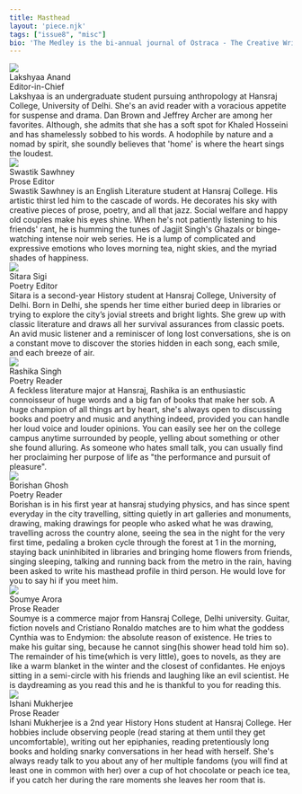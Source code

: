 ```yaml
---
title: Masthead
layout: 'piece.njk'
tags: ["issue8", "misc"]
bio: 'The Medley is the bi-annual journal of Ostraca - The Creative Writing Society of Hansraj College, University of Delhi.'
---
```


<div class="masthead-item">
    <img class= "masthead-image" src="/images/issue8img/lanand_misc8.jpg">
    <div class="masthead-content">
        <div class="masthead-title">Lakshyaa Anand</div>
        <div class="masthead-subtitle">Editor-in-Chief</div>
        <div class="masthead-text">Lakshyaa is an undergraduate student pursuing anthropology at Hansraj College, University of Delhi. She's an avid reader with a voracious appetite for suspense and drama. Dan Brown and Jeffrey Archer are among her favorites. Although, she admits that she has a soft spot for Khaled Hosseini and has shamelessly sobbed to his words. A hodophile by nature and a nomad by spirit, she soundly believes that 'home' is where the heart sings the loudest.</div>
    </div>
</div>
<div class="masthead-item">
    <img class= "masthead-image" src="\images\issue8img\ssawhney_misc8.jpg">
    <div class="masthead-content">
        <div class="masthead-title">Swastik Sawhney</div>
        <div class="masthead-subtitle">Prose Editor</div>
        <div class="masthead-text">Swastik Sawhney is an English Literature student at Hansraj College. His artistic thirst led him to the cascade of words. He decorates his sky with creative pieces of prose, poetry, and all that jazz. Social welfare and happy old couples make his eyes shine. When he's not patiently listening to his friends' rant, he is humming the tunes of Jagjit Singh's Ghazals or binge-watching intense noir web series. He is a lump of complicated and expressive emotions who loves morning tea, night skies, and the myriad shades of happiness.</div>
    </div>
</div>
<div class="masthead-item">
    <img class= "masthead-image" src="/images/issue8img/ssigi_misc8.jpg">
    <div class="masthead-content">
        <div class="masthead-title">Sitara Sigi</div>
        <div class="masthead-subtitle">Poetry Editor</div>
        <div class="masthead-text">Sitara is a second-year History student at Hansraj College, University of Delhi. Born in Delhi, she spends her time either buried deep in libraries or trying to explore the city’s jovial streets and bright lights. She grew up with classic literature and draws all her survival assurances from classic poets. An avid music listener and a reminiscer of long lost conversations, she is on a constant move to discover the stories hidden in each song, each smile, and each breeze of air.</div>
    </div>
</div>
<div class="masthead-item">
    <img class= "masthead-image" src="/images/issue8img/rsingh_misc8.jpg">
    <div class="masthead-content">
        <div class="masthead-title">Rashika Singh</div>
        <div class="masthead-subtitle">Poetry Reader</div>
        <div class="masthead-text">A feckless literature major at Hansraj, Rashika is an enthusiastic connoisseur of huge words and a big fan of books that make her sob. A huge champion of all things art by heart, she's always open to discussing books and poetry and music and anything indeed, provided you can handle her loud voice and louder opinions. You can easily see her on the college campus anytime surrounded by people, yelling about something or other she found alluring. As someone who hates small talk, you can usually find her proclaiming her purpose of life as "the performance and pursuit of pleasure".</div>
    </div>
</div>
<div class="masthead-item">
    <img class= "masthead-image" src="/images/issue8img/bghosh_misc8.jpg">
    <div class="masthead-content">
        <div class="masthead-title">Borishan Ghosh</div>
        <div class="masthead-subtitle">Poetry Reader</div>
        <div class="masthead-text">Borishan is in his first year at hansraj studying physics, and has since spent everyday in the city travelling, sitting quietly in art galleries and monuments, drawing, making drawings for people who asked what he was drawing, travelling across the country alone, seeing the sea in the night for the very first time, pedaling a broken cycle through the forest at 1 in the morning, staying back uninhibited in libraries and bringing home flowers from friends, singing sleeping, talking and running back from the metro in the rain, having been asked to write his masthead profile in third person. He would love for you to say hi if you meet him.</div>
    </div>
</div>
<div class="masthead-item">
    <img class= "masthead-image" src="/images/issue8img/sarora_misc8.jpg">
    <div class="masthead-content">
        <div class="masthead-title">Soumye Arora</div>
        <div class="masthead-subtitle">Prose Reader</div>
        <div class="masthead-text">Soumye is a commerce major from Hansraj College, Delhi university. Guitar, fiction novels and Cristiano Ronaldo matches are to him what the goddess Cynthia was to Endymion: the absolute reason of existence. He tries to make his guitar sing, because he cannot sing(his shower head told him so). The remainder of his time(which is very little), goes to novels, as they are like a warm blanket in the winter and the closest of confidantes. He enjoys sitting in a semi-circle with his friends and laughing  like an evil scientist. He is daydreaming as you read this and he is thankful to you for reading this.</div>
    </div>
</div>
<div class="masthead-item">
    <img class= "masthead-image" src="/images/issue8img/imukherjee_misc8.jpg">
    <div class="masthead-content">
        <div class="masthead-title">Ishani Mukherjee</div>
        <div class="masthead-subtitle">Prose Reader</div>
        <div class="masthead-text">Ishani Mukherjee is a 2nd year History Hons student at Hansraj College. Her hobbies include observing people (read staring at them until they get uncomfortable), writing out her epiphanies, reading pretentiously long books and holding snarky conversations in her head with herself. She's always ready talk to you about any of her multiple fandoms (you will find at least one in common with her) over a cup of hot chocolate or peach ice tea, if you catch her during the rare moments she leaves her room that is.</div>
    </div>
</div>